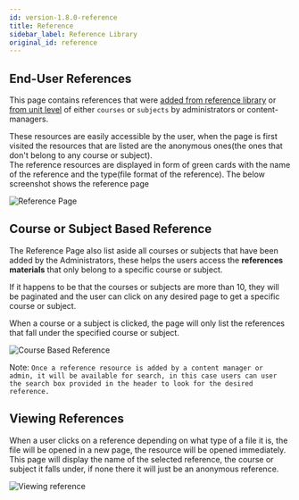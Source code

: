 ```yaml
---
id: version-1.8.0-reference
title: Reference
sidebar_label: Reference Library
original_id: reference
---
```

## End-User References  

This page contains references that were [added from reference library](referencelibrary.md) or [from unit level](contents.md#add-reference) of either `courses` or `subjects` by administrators or content-managers.  

These resources are easily accessible by the user, when the page is first visited the resources that are listed are the anonymous ones(the ones that don't belong to any course or subject).  
The reference resources are displayed in form of green cards with the name of the reference and the type(file format of the reference).
The below screenshot shows the reference page 

![Reference Page](assets/reference1.png) 

## Course or Subject Based Reference  

The Reference Page also list aside all courses or subjects that have been added by the Administrators, these helps the users access the **references materials** that only belong to a specific course or subject.  

If it happens to be that the courses or subjects are more than 10, they will be paginated and the user can click on any desired page to get a specific course or subject.  

When a course or a subject is clicked, the page will only list the references that fall under the specified course or subject.  


![Course Based Reference](assets/reference2.png)  

Note: `Once a reference resource is added by a content manager or admin, it will be available for search, in this case users can user the search box provided in the header to look for the desired reference.`

## Viewing References  

When a user clicks on a reference depending on what type of a file it is, the file will be opened in a new page, the resource will be opened immediately.  
This page will display the name of the selected reference, the course or subject it falls under, if none there it will just be an anonymous reference.  

![Viewing reference](assets/reference3.png)  

 

